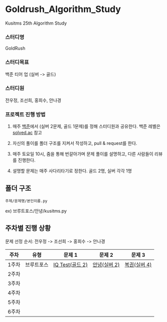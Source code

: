 # Goldrush_Algorithm_Study
Kusitms 25th Algorithm Study

### 스터디명

GoldRush

### 스터디목표

백준 티어 업 (실버 -> 골드)

### 스터디원

전우정, 조선희, 홍희수, 안나경

### 프로젝트 진행 방법

1. 매주 [백준](https://www.acmicpc.net/)에서
(실버 2문제, 골드 1문제)를 정해 스터디원과 공유한다.
백준 레벨은 [solved.ac](https://solved.ac/problems/tags) 참고

2. 자신의 풀이를 폴더 구조를 지켜서 작성하고, pull & request를 한다.

3. 매주 토요일 10시, 줌을 통해 번갈아가며 문제 풀이를 설명하고, 다른 사람들이 리뷰를 진행한다.

4. 설명할 문제는 매주 사다리타기로 정한다. 골드 2명, 실버 각각 1명


## 폴더 구조

`주제/문제명/본인이름.py`

ex) 브루트포스/안녕/kusitms.py


## 주차별 진행 상황

문제 선정 순서: 전우정 -> 조선희 -> 홍희수 -> 안나경

| 주차  | 유형 | 문제 1 | 문제 2 | 문제 3 |
| :---: | :--: | :---: | :----: | :----: |
| 1주차 | 브루트포스 | [IQ Test(골드 2)](https://www.acmicpc.net/problem/1111) | [안녕(실버 2)](https://www.acmicpc.net/problem/1535) | [복권(실버 4)](https://www.acmicpc.net/problem/1359) |
| 2주차 |      |       |       |       |
| 3주차 |      |       |       |       |
| 4주차 |      |       |       |       |
| 5주차 |      |       |       |       |
| 6주차 |      |       |       |       |


